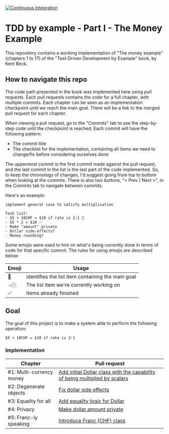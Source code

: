 [![Continuous Integration](https://github.com/kaiosilveira/tdd-money-example/actions/workflows/ci.yml/badge.svg)](https://github.com/kaiosilveira/tdd-money-example/actions/workflows/ci.yml)

# TDD by example - Part I - The Money Example

This repository contains a working implementation of "The money example" (chapters 1 to 17) of the "Test-Driven Development by Example" book, by Kent Beck.

## How to navigate this repo

The code path presented in the book was implemented here using pull requests. Each pull requests contains the code for a full chapter, with multiple commits. Each chapter can be seen as an implementation checkpoint until we reach the main goal. There will be a link to the merged pull request for each chapter.

When viewing a pull request, go to the "Commits" tab to see the step-by-step code until the checkpoint is reached. Each commit will have the following pattern:

- The commit title
- The checklist for the implementation, containing all items we need to change/fix before considering ourselves done

The uppermost commit is the first commit made against the pull request, and the last commit in the list is the last part of the code implemented. So, to keep the chronology of changes, I'd suggest going from top to bottom when looking at the commits. There is also two buttons, "< Prev | Next >", in the Commits tab to navigate between commits.

Here's an example:

```console
implement general case to satisfy multiplication

Task list:
- $5 + 10CHF = $10 if rate is 2:1 🎯
- $5 * 2 = $10 ✅
- Make "amount" private
- Dollar side-effects?
- Money rounding?
```

Some emojis were used to hint on what's being currently done in terms of code for that specific commit. The rules for using emojis are described below:

| Emoji | Usage                                             |
| ----- | ------------------------------------------------- |
| 🎯    | identifies the list item containing the main goal |
| 👈🏼    | The list item we're currently working on          |
| ✅    | Items already finished                            |

## Goal

The goal of this project is to make a system able to perform the following operation:

```
$5 + 10CHF = $10 if rate is 2:1
```

### Implementation

| Chapter                  | Pull request                                                                                                                            |
| ------------------------ | --------------------------------------------------------------------------------------------------------------------------------------- |
| #1: Multi-currency money | [Add initial Dollar class with the capability of being multiplied by scalars](https://github.com/kaiosilveira/tdd-money-example/pull/1) |
| #2: Degenerate objects   | [Fix dollar side effects](https://github.com/kaiosilveira/tdd-money-example/pull/2)                                                     |
| #3: Equality for all     | [Add equality logic for Dollar](https://github.com/kaiosilveira/tdd-money-example/pull/3)                                               |
| #4: Privacy              | [Make dollar.amount private](https://github.com/kaiosilveira/tdd-money-example/pull/4)                                                  |
| #5: Franc-ly speaking    | [Introduce Franc (CHF) class](https://github.com/kaiosilveira/tdd-money-example/pull/5)                                                 |
